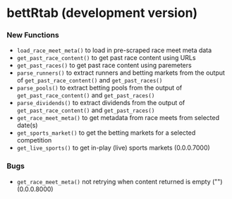 # bettRtab  (development version)

### New Functions

* `load_race_meet_meta()` to load in pre-scraped race meet meta data
* `get_past_race_content()` to get past race content using URLs
* `get_past_races()` to get past race content using paremeters
* `parse_runners()` to extract runners and betting markets from the output of `get_past_race_content()` and `get_past_races()`
* `parse_pools()` to extract betting pools from the output of `get_past_race_content()` and `get_past_races()`
* `parse_dividends()` to extract dividends from the output of `get_past_race_content()` and `get_past_races()`
* `get_race_meet_meta()` to get metadata from race meets from selected date(s)
* `get_sports_market()` to get the betting markets for a selected competition
* `get_live_sports()` to get in-play (live) sports markets (0.0.0.7000)


### Bugs

* `get_race_meet_meta()` not retrying when content returned is empty ("") (0.0.0.8000)
